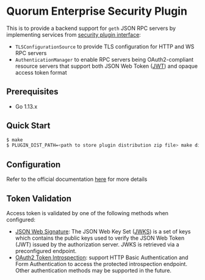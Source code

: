 # Quorum Enterprise Security Plugin

This is to provide a backend support for `geth` JSON RPC servers by implementing services from [security plugin interface](https://github.com/jpmorganchase/quorum-plugin-definitions/blob/master/security.proto):

- `TLSConfigurationSource` to provide TLS configuration for HTTP and WS RPC servers
- `AuthenticationManager` to enable RPC servers being OAuth2-compliant resource servers
that support both JSON Web Token ([JWT](https://tools.ietf.org/html/rfc7519)) and opaque access token format

## Prerequisites

* Go 1.13.x

## Quick Start

```bash
$ make
$ PLUGIN_DIST_PATH=<path to store plugin distribution zip file> make dist
```

## Configuration

Refer to the official documentation [here](http://docs.goquorum.com/en/latest/PluggableArchitecture/Plugins/security/For-Users/) for more details

## Token Validation

Access token is validated by one of the following methods when configured:

- [JSON Web Signature](https://tools.ietf.org/html/rfc7515): The JSON Web Key Set ([JWKS](https://tools.ietf.org/html/rfc7517)) is a set of keys which contains the public keys used to verify 
the JSON Web Token (JWT) issued by the authorization server. JWKS is retrieved via a preconfigured endpoint.
- [OAuth2 Token Introspection](https://tools.ietf.org/html/rfc7662): support HTTP Basic Authentication and Form Authentication 
to access the protected introspection endpoint. Other authentication methods may be supported in the future.